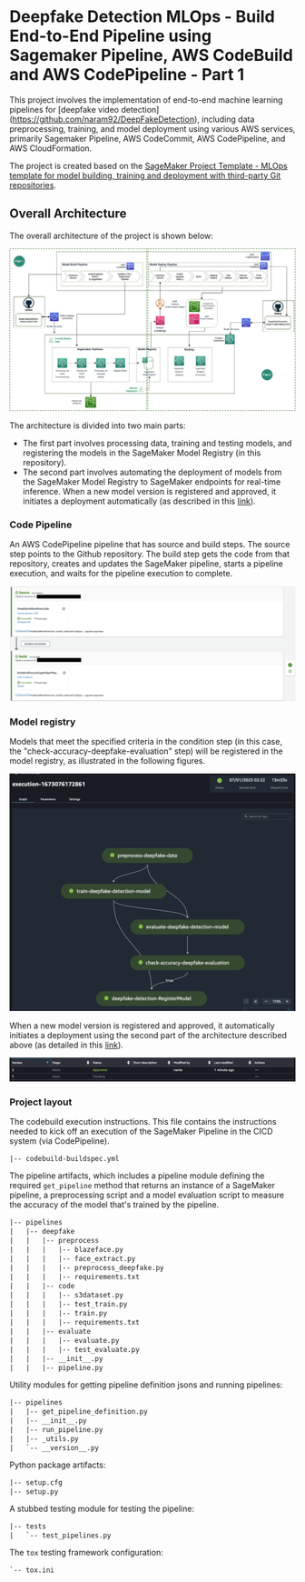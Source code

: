# Deepfake Detection MLOps - Build End-to-End Pipeline using Sagemaker Pipeline, AWS CodeBuild and AWS CodePipeline - Part 1

This project involves the implementation of end-to-end machine learning pipelines for [deepfake video detection] (https://github.com/naram92/DeepFakeDetection), including data preprocessing, training, and model deployment using various AWS services, primarily Sagemaker Pipeline, AWS CodeCommit, AWS CodePipeline, and AWS CloudFormation.

The project is created based on the [SageMaker Project Template - MLOps template for model building, training and deployment with third-party Git repositories](https://docs.aws.amazon.com/sagemaker/latest/dg/sagemaker-projects-templates-sm.html#sagemaker-projects-templates-git-code-pipeline).

## Overall Architecture

The overall architecture of the project is shown below:

![Overall Archiecture](./img/deepfake-mlops-architecture.jpg)

The architecture is divided into two main parts:

* The first part involves processing data, training and testing models, and registering the models in the SageMaker Model Registry (in this repository).
* The second part involves automating the deployment of models from the SageMaker Model Registry to SageMaker endpoints for real-time inference. When a new model version is registered and approved, it initiates a deployment automatically (as described in this [link](https://github.com/naram92/DeepFakeDetection-mlops-model-deployment)).

### Code Pipeline 
An AWS CodePipeline pipeline that has source and build steps. The source step points to the Github repository. The build step gets the code from that repository, creates and updates the SageMaker pipeline, starts a pipeline execution, and waits for the pipeline execution to complete.

![CodePipeline Screenshot](./img/codepipeline-modelbuild-screenshot.png)

### Model registry
Models that meet the specified criteria in the condition step (in this case, the "check-accuracy-deepfake-evaluation" step) will be registered in the model registry, as illustrated in the following figures.

![Sagemaker Pipeline Screenshot](./img/deepfake-pipeline-screenshot.png)

When a new model version is registered and approved, it automatically initiates a deployment using the second part of the architecture described above (as detailed in this [link](https://github.com/naram92/DeepFakeDetection-mlops-model-deployment)).

![Model Registry Screenshot](./img/model-registry-approval-screenshot.png)

### Project layout

The codebuild execution instructions. This file contains the instructions needed to kick off an execution of the SageMaker Pipeline in the CICD system (via CodePipeline). 

```
|-- codebuild-buildspec.yml
```


The pipeline artifacts, which includes a pipeline module defining the required `get_pipeline` method that returns an instance of a SageMaker pipeline, a preprocessing script and a model evaluation script to measure the accuracy of the model that's trained by the pipeline.

```
|-- pipelines
|   |-- deepfake
|   |   |-- preprocess
|   |   |   |-- blazeface.py
|   |   |   |-- face_extract.py
|   |   |   |-- preprocess_deepfake.py
|   |   |   |-- requirements.txt
|   |   |-- code
|   |   |   |-- s3dataset.py
|   |   |   |-- test_train.py
|   |   |   |-- train.py
|   |   |   |-- requirements.txt
|   |   |-- evaluate
|   |   |   |-- evaluate.py
|   |   |   |-- test_evaluate.py
|   |   |-- __init__.py
|   |   |-- pipeline.py

```

Utility modules for getting pipeline definition jsons and running pipelines:

```
|-- pipelines
|   |-- get_pipeline_definition.py
|   |-- __init__.py
|   |-- run_pipeline.py
|   |-- _utils.py
|   `-- __version__.py
```

Python package artifacts:
```
|-- setup.cfg
|-- setup.py
```

A stubbed testing module for testing the pipeline:
```
|-- tests
|   `-- test_pipelines.py
```

The `tox` testing framework configuration:
```
`-- tox.ini
```







